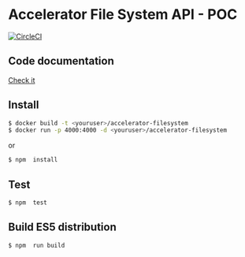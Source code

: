 # Accelerator File System API - POC

[![CircleCI](https://circleci.com/gh/web2solutions/accelerator-filesystem/tree/main.svg?style=svg&circle-token=90763301207d4b9d769175058c7ae40605dd4f42)](https://circleci.com/gh/web2solutions/accelerator-filesystem/tree/main)


## Code documentation

[Check it](https://web2solutions.github.io/accelerator-filesystem/code/Server.html)

## Install

```bash
$ docker build -t <youruser>/accelerator-filesystem
$ docker run -p 4000:4000 -d <youruser>/accelerator-filesystem
```
or

```bash
$ npm  install
```

## Test

```bash
$ npm  test
```

## Build ES5 distribution

```bash
$ npm  run build
```
